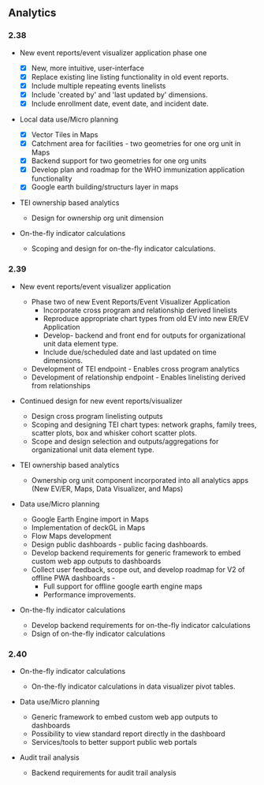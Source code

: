 ## Analytics

### 2.38

-   New event reports/event visualizer application phase one

    -  [x] New, more intuitive, user-interface
    -  [x] Replace existing line listing functionality in old event reports.
    -  [x] Include multiple repeating events linelists
    -  [x] Include 'created by' and 'last updated by' dimensions. 
    -  [x] Include enrollment date, event date, and incident date.
-   Local data use/Micro planning

    -   [x] Vector Tiles in Maps
    -   [x] Catchment area for facilities - two geometries for one org unit in Maps
    -   [x] Backend support for two geometries for one org units
    -   [x] Develop plan and roadmap for the WHO immunization application functionality
    -   [x] Google earth building/structurs layer in maps

-   TEI ownership based analytics

    -   Design for ownership org unit dimension

-   On-the-fly indicator calculations

    -   Scoping and design for on-the-fly indicator calculations.

### 2.39

-   New event reports/event visualizer application

    -   Phase two of new Event Reports/Event Visualizer Application
        -   Incorporate cross program and relationship derived linelists
        -   Reproduce appropriate chart types from old EV into new ER/EV Application
        -   Develop- backend and front end for outputs for organizational unit data element type.
        -   Include due/scheduled date and last updated on time dimensions. 
    -    Development of TEI endpoint - Enables cross program analytics
    -    Development of relationship endpoint - Enables linelisting derived from relationships

-  Continued design for new event reports/visualizer
    -   Design cross program linelisting outputs
    -   Scoping and designing TEI chart types: network graphs, family trees, scatter plots, box and whisker cohort scatter plots.
    -   Scope and design selection and outputs/aggregations for organizational unit data element type.

-   TEI ownership based analytics

    -   Ownership org unit component incorporated into all analytics apps (New EV/ER, Maps, Data Visualizer, and Maps)

-   Data use/Micro planning

    -   Google Earth Engine import in Maps
    -   Implementation of deckGL in Maps
    -   Flow Maps development
    -   Design public dashboards - public facing dashboards.
    -   Develop backend requirements for generic framework to embed custom web app outputs to dashboards
    -   Collect user feedback, scope out, and develop roadmap for V2 of offline PWA dashboards -
        -   Full support for offline google earth engine maps
        -   Performance improvements.

-   On-the-fly indicator calculations

    -   Develop backend requirements for on-the-fly indicator calculations
    -   Dsign of on-the-fly indicator calculations

### 2.40

-   On-the-fly indicator calculations

    -   On-the-fly indicator calculations in data visualizer pivot tables.

-   Data use/Micro planning

    -   Generic framework to embed custom web app outputs to dashboards
    -   Possibility to view standard report directly in the dashboard
    -   Services/tools to better support public web portals

-   Audit trail analysis

    -   Backend requirements for audit trail analysis
